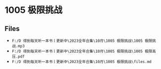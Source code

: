 # 1005 极限挑战

## Files

- `F:/D 得到每天听一本书丨更新中\2023全年合集\10月\1005 极限挑战\1005 极限挑战.mp3`
- `F:/D 得到每天听一本书丨更新中\2023全年合集\10月\1005 极限挑战\1005 极限高压.pdf`
- `F:/D 得到每天听一本书丨更新中\2023全年合集\10月\1005 极限挑战\files.md`
